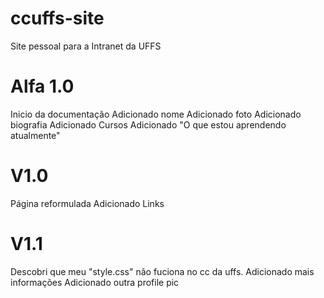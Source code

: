 # ccuffs-site
Site pessoal para a Intranet da UFFS

# Alfa 1.0
Inicio da documentação
Adicionado nome
Adicionado foto
Adicionado biografia
Adicionado Cursos
Adicionado "O que estou aprendendo atualmente"


# V1.0
Página reformulada
Adicionado Links

# V1.1
Descobri que meu "style.css" não fuciona no cc da uffs.
Adicionado mais informações
Adicionado outra profile pic
